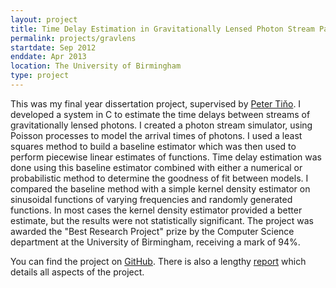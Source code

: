 ```yaml
---
layout: project
title: Time Delay Estimation in Gravitationally Lensed Photon Stream Pairs
permalink: projects/gravlens
startdate: Sep 2012
enddate: Apr 2013
location: The University of Birmingham
type: project
---
```


This was my final year dissertation project, supervised by
[Peter Tiňo](www.cs.bham.ac.uk/pxt~). I developed a system in C to estimate the
time delays between streams of gravitationally lensed photons. I created a
photon stream simulator, using Poisson processes to model the arrival times of
photons. I used a least squares method to build a baseline estimator which was
then used to perform piecewise linear estimates of functions. Time delay
estimation was done using this baseline estimator combined with either a
numerical or probabilistic method to determine the goodness of fit between
models. I compared the baseline method with a simple kernel density estimator on
sinusoidal functions of varying frequencies and randomly generated functions. In
most cases the kernel density estimator provided a better estimate, but the
results were not statistically significant. The project was awarded the "Best
Research Project" prize by the Computer Science department at the University of
Birmingham, receiving a mark of 94%.

You can find the project on
[GitHub](https://github.com/heuristicus/final-year-project). There is also a
lengthy
[report](https://github.com/heuristicus/final-year-project/blob/master/docs/report/report.pdf?raw=true)
which details all aspects of the project.

